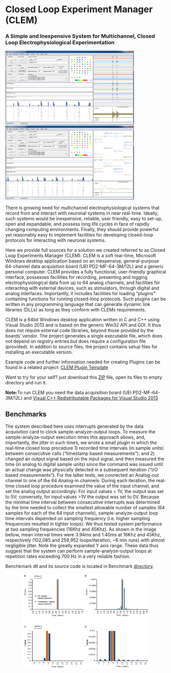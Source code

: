 # Closed Loop Experiment Manager (CLEM)
### A Simple and Inexpensive System for Multichannel, Closed Loop Electrophysiological Experimentation

<img src="https://github.com/Hananel-Hazan/CLEM/blob/master/Screenshots/CLEM%20GUI%20a.png" alt="CLEM"  width="403" height="232"> <img src="https://github.com/Hananel-Hazan/CLEM/blob/master/Screenshots/CLEM%20GUI%20b.png" alt="CLEM"  width="403" height="232">

<p>There is growing need for multichannel electrophysiological systems that record from and interact with neuronal systems in near real-time. Ideally, such systems would be inexpensive, reliable, user friendly, easy to set-up, open and expandable, and possess long life cycles in face of rapidly changing computing environments. Finally, they should provide powerful yet reasonably easy to implement facilities for developing closed-loop protocols for interacting with neuronal systems. </p>
<p>Here we provide full sources for a solution we created referred to as Closed Loop Experiments Manager (CLEM). CLEM is a soft real-time, Microsoft Windows desktop application based on an inexpensive, general-purpose 64-channel data acquisition board (UEI PD2-MF-64-3M/12L) and a generic personal computer. CLEM provides a fully functional, user-friendly graphical interface, possesses facilities for recording, presenting and logging electrophysiological data from up to 64 analog channels, and facilities for interacting with external devices, such as stimulators, through digital and analog interfaces. Importantly, it includes facilities for loading “plugins” containing functions for running closed-loop protocols. Such plugins can be written in any programming language that can generate dynamic link libraries (DLLs) as long as they conform with CLEMs requirements.</p>
<p>CLEM is a 64bit Windows desktop application written in C and C++ using Visual Studio 2013 and is based on the generic Win32 API and GDI. It thus does not require external code libraries, beyond those provided by the boards’ vendor.  The project generates a single executable file, which does not depend on registry entries but does require a configuration file (provided).
In addition to source files, the project contains setup files for installing an executable version.</p>
<p>Example code and further information needed for creating Plugins can be found in a related project:
<a href="https://github.com/Hananel-Hazan/CLEM-Plugin-Template">CLEM Plugin Template</a></p>
<p>Want to try for your self? just download this <a href="https://github.com/Hananel-Hazan/CLEM/blob/master/Binaries/CLEM.zip">ZIP</a> file, open its files to empty directory and run it.</p>
<p><b>Note:</b>To run CLEM you need the data acquisition board (UEI PD2-MF-64-3M/12L) and <a href="https://www.microsoft.com/en-us/download/details.aspx?id=40784"> Visual C++ Redistributable Packages for Visual Studio 2013</a></p>

## Benchmarks
<p>The system described here uses interrupts generated by the data acquisition card to clock sample-analyze-output loops. To measure the sample-analyze-output execution times this approach allows, and, importantly, the jitter in such times, we wrote a small plugin in which the real-time closed loop procedure 1) recorded time intervals (in sample units) between consecutive calls (“timestamp based measurements”), and 2) changed an output signal based on the input signal, and then measured the time (in analog to digital sample units) since the command was issued until an actual change was physically detected in a subsequent iteration (“I/O based measurements”). For the latter tests, we connected an Analog-out channel to one of the 64 Analog-in channels. During each iteration, the real-time closed loop procedure examined the value of the input channel, and set the analog output accordingly: For input values < 1V, the output was set to 5V; conversely, for input values >1V the output was set to 0V.  Because the minimal time interval between consecutive interrupts was determined by the time needed to collect the smallest allowable number of samples (64 samples for each of the 64 input channels), sample-analyze-output loop time intervals depended on sampling frequency (i.e. higher sampling frequencies resulted in tighter loops). We thus tested system performance at two sampling frequencies (16Khz and 45Khz). As shown in the image bellow, mean interval times were 3.94ms and 1.40ms at 16Khz and 45Khz, respectively (102,085 and 259,952 loops/iteration, ~6 min runs) with almost negligible jitter. Note the greatly expanded Y axis range. These data thus suggest that the system can perform sample-analyze-output loops at repetition rates exceeding 700 Hz in a very reliable fashion.</p>
<p>Benchkmark dll and its source code is located in Benchmark <a href="https://github.com/Hananel-Hazan/CLEM/tree/master/DLL/Benchmark">directory</a>.</p>
<p align="middle">
<img src="https://github.com/Hananel-Hazan/CLEM/blob/master/Screenshots/CLEM%20-%20Closed%20Loop%20Performance.png" alt="CLEM Closed Loop Performance" width="400" height="300"></p>

